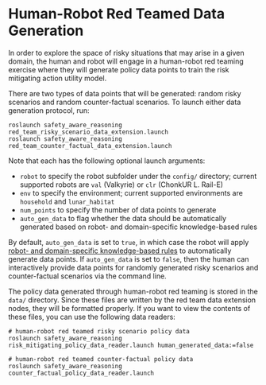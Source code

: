 # Human-Robot Red Teamed Data Generation

In order to explore the space of risky situations that may arise in a given domain, the human and robot will engage in a human-robot red teaming exercise where they will generate policy data points to train the risk mitigating action utility model.

There are two types of data points that will be generated: random risky scenarios and random counter-factual scenarios.  To launch either data generation protocol, run:

```
roslaunch safety_aware_reasoning red_team_risky_scenario_data_extension.launch
roslaunch safety_aware_reasoning red_team_counter_factual_data_extension.launch
```

Note that each has the following optional launch arguments:
- `robot` to specify the robot subfolder under the `config/` directory; current supported robots are `val` (Valkyrie) or `clr` (ChonkUR L. Rail-E)
- `env` to specify the environment; current supported environments are `household` and `lunar_habitat`
- `num_points` to specify the number of data points to generate
- `auto_gen_data` to flag whether the data should be automatically generated based on robot- and domain-specific knowledge-based rules

By default, `auto_gen_data` is set to `true`, in which case the robot will apply [robot- and domain-specific knowledge-based rules](robot_specific_knowledge.md) to automatically generate data points.  If `auto_gen_data` is set to `false`, then the human can interactively provide data points for randomly generated risky scenarios and counter-factual scenarios via the command line.

The policy data generated through human-robot red teaming is stored in the `data/` directory.  Since these files are written by the red team data extension nodes, they will be formatted properly.  If you want to view the contents of these files, you can use the following data readers:

```
# human-robot red teamed risky scenario policy data
roslaunch safety_aware_reasoning risk_mitigating_policy_data_reader.launch human_generated_data:=false

# human-robot red teamed counter-factual policy data
roslaunch safety_aware_reasoning counter_factual_policy_data_reader.launch
```
